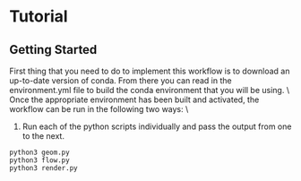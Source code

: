 # Tutorial

## Getting Started
First thing that you need to do to implement this workflow is to download an up-to-date version of conda. From there you can read in the environment.yml file to build the conda environment that you will be using. \\
Once the appropriate environment has been built and activated, the workflow can be run in the following two ways: \\

1. Run each of the python scripts individually and pass the output from one to the next. 
```
python3 geom.py
python3 flow.py
python3 render.py
```

